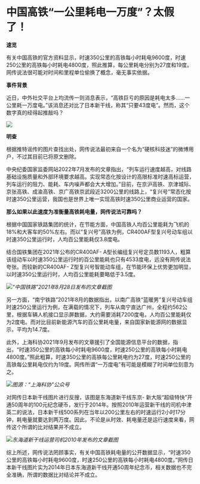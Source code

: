 # 中国高铁“一公里耗电一万度”？太假了！

**速览**

有关中国高铁的官方资料显示，时速350公里的高铁每小时耗电9600度，时速250公里的高铁每小时耗电4800度，照此推算，每公里耗电分别为27度和19度。网传说法很可能对时间和里程单位偷换了概念，毫无事实依据。

**事件背景**

近日，中外社交平台上均流传一则消息表示，“高铁巨亏的原因是耗电太多……一公里耗一万度电。”该消息还对比了日本新干线，称其“只要43度电”。然而，这个数字真的经得起推敲吗？

![](https://inews.gtimg.com/om_bt/O8mYPTDaY2IKJv0sF5lcDlhWFIUgGyeBfiQtt5pkbgOpQAA/1000)

**明查**

根据推特谣传的图片查找出处，网传说法最初来自一个名为“硬核科技迷”的微博用户，不过其目前已将原文删除。

中央纪委国家监委网站2022年7月发布的文章指出，“列车运行速度越高，对线路基础设施质量和外部环境要求越高。实现常态化按设计的高限标准时速高标运营，列车运行的阻力、能耗、车内噪声都会大大增加。”目前，在京沪高铁、京津城际、京张高铁、成渝高铁、京广高铁京武段近3200公里的线路上，“复兴号”常态化按时速350公里运营，我国也是世界上唯一实现高铁时速350公里商业运营的国家。

**那么如果以此速度为准衡量高铁耗电量，网传说法可靠吗？**

根据中国国家铁路集团的统计，在节能方面，中国高铁人均百公里能耗为飞机的18%和大客车的50%左右。而以“复兴号”高铁为例，CR400AF型复兴号动车组以时速350公里运行时，人均百公里能耗仅3.8度电。

结合国铁集团在2021年公布的CR400AF-
A型长编组复兴号定员数1193人，粗算该组动车以时速350公里运行时的百公里能耗也只有4533度电，远没有网传说法夸张。而较新的CR400AF-
Z型复兴号智能动车组，在节能环保上优势更加明显，以时速350公里运行时，人均百公里能耗要略低于3.5度。

![](https://inews.gtimg.com/om_bt/OOXWghN7N9qtd05ULuAq81xEslQn4lfYOUJWFjuEZ_p_YAA/1000)_“中国铁路”2021年8月28日发布的文章截图_

另一方面，“南宁铁路”2021年8月的数据指出，以南广高铁“蓝暖男”复兴号动车组时速250公里运行为例，在满载的情况下，列车从南宁直达广州，全程约562公里，根据车辆人机接口显示屏数据，大约需要消耗7200度电，人均百公里能耗仅为2度电。而对比目前新能源汽车的百公里耗电量，来自国家新能源网的数据显示，平均为14.7度。

此外，上海科协2021年9月发布的文章援引了全国能源信息平台的数据，指出，“时速350公里的高铁每小时耗电9600度，时速250公里的高铁每小时耗电4800度。”照此粗算，时速350公里的高铁每公里耗电约为27度，时速250公里的高铁每公里耗电仅约为19度。网传所谓“一万度电”有可能是模糊了时间单位刻意为之。

![](https://inews.gtimg.com/om_bt/OZJSe7l-NP7nzHOwH3KePn6k4TCQcKpOiimsXVqgCF1eoAA/1000)_图源：“上海科协”公众号_

对网传日本新干线图片进行反搜，该图是东海道新干线东京-
新大阪“超级特快”开通50周年的100元纪念硬币，发行于2014年。按照2010年运营新干线的司机中津英二的说法，日本新干线500系列在当年以200公里左右的时速运行2小时17分钟，耗电量就要达到两万度。因此，不论是从时效、耗电量还是运行速度来看，网传这个所谓的比对结果并不成立。

![](https://inews.gtimg.com/om_bt/OFsF1pS6DHJ8t99fnqE2dYOOnXmFl50ZfTNIUbdqHW31YAA/1000)_东海道新干线运营司机2010年发布的文章截图_

综上所述，网传说法罔顾事实，有关中国高铁耗电量的公开数据显示，“时速350公里的高铁每小时耗电9600度，时速250公里的高铁每小时耗电4800度。”网传日本新干线图片实为2014年日本东海道新干线开通50周年纪念币，相关数据也不完全准确，所谓的数据比对结论并不成立。

